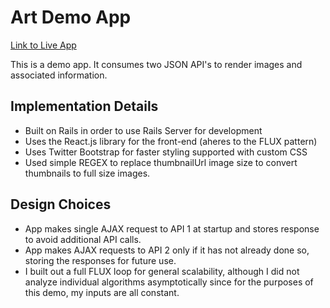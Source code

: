 # Art Demo App

[Link to Live App][heroku]

[heroku]: http://evening-coast-9469.herokuapp.com/

This is a demo app. It consumes two JSON API's to render images and associated
information.

## Implementation Details
 * Built on Rails in order to use Rails Server for development
 * Uses the React.js library for the front-end (aheres to the FLUX pattern)
 * Uses Twitter Bootstrap for faster styling supported with custom CSS
 * Used simple REGEX to replace thumbnailUrl image size to convert thumbnails to full size images.

## Design Choices
 * App makes single AJAX request to API 1 at startup and stores response to avoid additional API calls.
 * App makes AJAX requests to API 2 only if it has not already done so, storing the responses for future use.
 * I built out a full FLUX loop for general scalability, although I did not analyze individual algorithms asymptotically since for the purposes of this demo, my inputs are all constant.
